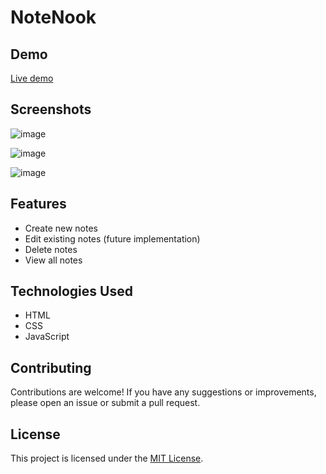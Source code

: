 # NoteNook

## Demo

[Live demo](https://stefanoturcarelli.github.io/notenook-note-taking-app/)

## Screenshots

![image](https://github.com/stefanoturcarelli/notenook-note-taking-app/assets/67341828/fedde927-f030-4aa2-93f0-a9dc92248333)

![image](https://github.com/stefanoturcarelli/notenook-note-taking-app/assets/67341828/c37b21db-4740-483f-b055-8a4c7a910b2e)

![image](https://github.com/stefanoturcarelli/notenook-note-taking-app/assets/67341828/6a19ea1f-cd99-48be-ae2a-9dcc6a706ff0)

## Features

- Create new notes
- Edit existing notes (future implementation)
- Delete notes
- View all notes

## Technologies Used

- HTML
- CSS
- JavaScript

## Contributing

Contributions are welcome! If you have any suggestions or improvements, please open an issue or submit a pull request.

## License

This project is licensed under the [MIT License](https://opensource.org/licenses/MIT).
